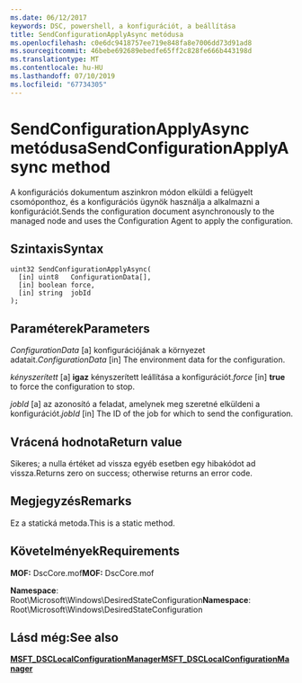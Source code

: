```yaml
---
ms.date: 06/12/2017
keywords: DSC, powershell, a konfigurációt, a beállítása
title: SendConfigurationApplyAsync metódusa
ms.openlocfilehash: c0e6dc9418757ee719e848fa8e7006dd73d91ad8
ms.sourcegitcommit: 46bebe692689ebedfe65ff2c828fe666b443198d
ms.translationtype: MT
ms.contentlocale: hu-HU
ms.lasthandoff: 07/10/2019
ms.locfileid: "67734305"
---
```

# <a name="sendconfigurationapplyasync-method"></a><span data-ttu-id="5fe74-103">SendConfigurationApplyAsync metódusa</span><span class="sxs-lookup"><span data-stu-id="5fe74-103">SendConfigurationApplyAsync method</span></span>

<span data-ttu-id="5fe74-104">A konfigurációs dokumentum aszinkron módon elküldi a felügyelt csomóponthoz, és a konfigurációs ügynök használja a alkalmazni a konfigurációt.</span><span class="sxs-lookup"><span data-stu-id="5fe74-104">Sends the configuration document asynchronously to the managed node and uses the Configuration Agent to apply the configuration.</span></span>

## <a name="syntax"></a><span data-ttu-id="5fe74-105">Szintaxis</span><span class="sxs-lookup"><span data-stu-id="5fe74-105">Syntax</span></span>

```mof
uint32 SendConfigurationApplyAsync(
  [in] uint8   ConfigurationData[],
  [in] boolean force,
  [in] string  jobId
);
```

## <a name="parameters"></a><span data-ttu-id="5fe74-106">Paraméterek</span><span class="sxs-lookup"><span data-stu-id="5fe74-106">Parameters</span></span>

<span data-ttu-id="5fe74-107">*ConfigurationData* \[a\] konfigurációjának a környezet adatait.</span><span class="sxs-lookup"><span data-stu-id="5fe74-107">*ConfigurationData* \[in\] The environment data for the configuration.</span></span>

<span data-ttu-id="5fe74-108">*kényszerített* \[a\] **igaz** kényszerített leállítása a konfigurációt.</span><span class="sxs-lookup"><span data-stu-id="5fe74-108">*force* \[in\] **true** to force the configuration to stop.</span></span>

<span data-ttu-id="5fe74-109">*jobId* \[a\] az azonosító a feladat, amelynek meg szeretné elküldeni a konfigurációt.</span><span class="sxs-lookup"><span data-stu-id="5fe74-109">*jobId* \[in\] The ID of the job for which to send the configuration.</span></span>

## <a name="return-value"></a><span data-ttu-id="5fe74-110">Vrácená hodnota</span><span class="sxs-lookup"><span data-stu-id="5fe74-110">Return value</span></span>

<span data-ttu-id="5fe74-111">Sikeres; a nulla értéket ad vissza egyéb esetben egy hibakódot ad vissza.</span><span class="sxs-lookup"><span data-stu-id="5fe74-111">Returns zero on success; otherwise returns an error code.</span></span>

## <a name="remarks"></a><span data-ttu-id="5fe74-112">Megjegyzés</span><span class="sxs-lookup"><span data-stu-id="5fe74-112">Remarks</span></span>

<span data-ttu-id="5fe74-113">Ez a statická metoda.</span><span class="sxs-lookup"><span data-stu-id="5fe74-113">This is a static method.</span></span>

## <a name="requirements"></a><span data-ttu-id="5fe74-114">Követelmények</span><span class="sxs-lookup"><span data-stu-id="5fe74-114">Requirements</span></span>

<span data-ttu-id="5fe74-115">**MOF:** DscCore.mof</span><span class="sxs-lookup"><span data-stu-id="5fe74-115">**MOF:** DscCore.mof</span></span>

<span data-ttu-id="5fe74-116">**Namespace**: Root\Microsoft\Windows\DesiredStateConfiguration</span><span class="sxs-lookup"><span data-stu-id="5fe74-116">**Namespace**: Root\Microsoft\Windows\DesiredStateConfiguration</span></span>

## <a name="see-also"></a><span data-ttu-id="5fe74-117">Lásd még:</span><span class="sxs-lookup"><span data-stu-id="5fe74-117">See also</span></span>

[<span data-ttu-id="5fe74-118">**MSFT_DSCLocalConfigurationManager**</span><span class="sxs-lookup"><span data-stu-id="5fe74-118">**MSFT_DSCLocalConfigurationManager**</span></span>](msft-dsclocalconfigurationmanager.md)

